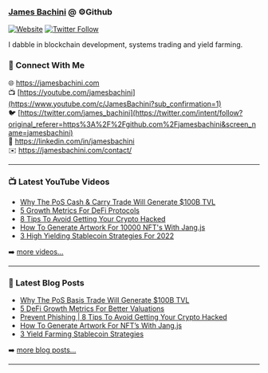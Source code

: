 ### [James Bachini][website] @ ⚙️Github

[![Website](https://img.shields.io/website?label=jamesbachini.com&style=for-the-badge&url=https%3A%2F%2Fjamesbachini.com)](https://jamesbachini.com)
[![Twitter Follow](https://img.shields.io/twitter/follow/james_bachini?color=1DA1F2&logo=twitter&style=for-the-badge)](https://twitter.com/intent/follow?original_referer=https%3A%2F%2Fgithub.com%2Fjamesbachini&screen_name=jamesbachini)

I dabble in blockchain development, systems trading and yield farming.

### 👋 Connect With Me

🌐 https://jamesbachini.com
<br />
📺 [https://youtube.com/jamesbachini](https://www.youtube.com/c/JamesBachini?sub_confirmation=1)
<br />
🐦 [https://twitter.com/james_bachini](https://twitter.com/intent/follow?original_referer=https%3A%2F%2Fgithub.com%2Fjamesbachini&screen_name=jamesbachini)
<br />
👔 https://linkedin.com/in/jamesbachini
<br />
✉️ https://jamesbachini.com/contact/

---

### 📺 Latest YouTube Videos

<!-- YOUTUBE:START -->
- [Why The PoS Cash &amp; Carry Trade Will Generate $100B TVL](https://www.youtube.com/watch?v=6DhgT12IARY)
- [5 Growth Metrics For DeFi Protocols](https://www.youtube.com/watch?v=Dw5CtBKI85I)
- [8 Tips To Avoid Getting Your Crypto Hacked](https://www.youtube.com/watch?v=7XW9MZcOjmQ)
- [How To Generate Artwork For 10000 NFT&#39;s With Jang.js](https://www.youtube.com/watch?v=6M593HqODhY)
- [3 High Yielding Stablecoin Strategies For 2022](https://www.youtube.com/watch?v=zDXYaH6hS6o)
<!-- YOUTUBE:END -->

➡️ [more videos...](https://youtube.com/jamesbachini)

---

### 📝 Latest Blog Posts

<!-- BLOG-POST-LIST:START -->
- [Why The PoS Basis Trade Will Generate $100B TVL](https://jamesbachini.com/pos-basis-trade/)
- [5 DeFi Growth Metrics For Better Valuations](https://jamesbachini.com/defi-growth-metrics/)
- [Prevent Phishing | 8 Tips To Avoid Getting Your Crypto Hacked](https://jamesbachini.com/prevent-phishing/)
- [How To Generate Artwork For NFT’s With Jang.js](https://jamesbachini.com/how-to-generate-artwork-for-nfts/)
- [3 Yield Farming Stablecoin Strategies](https://jamesbachini.com/stablecoin-strategies/)
<!-- BLOG-POST-LIST:END -->

➡️ [more blog posts...](https://jamesbachini.com)

---

[website]: https://jamesbachini.com
[twitter]: https://twitter.com/james_bachini
[youtube]: https://youtube.com/jamesbachini
[linkedin]: https://linkedin.com/in/jamesbachini
